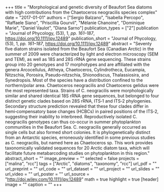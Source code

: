 +++
title = "Morphological and genetic diversity of Beaufort Sea diatoms with high contributions from the Chaetoceros neogracilis species complex"
date = "2017-01-01"
authors = ["Sergio Balzano", "Isabella Percopo", "Raffaele Siano", "Priscillia Gourvil", "Mélanie Chanoine", "Dominique Marie", "Daniel Vaulot", "Diana Sarno"]
publication_types = ["2"]
publication = "Journal of Phycology, (53), 1, _pp. 161–187_, https://doi.org/10.1111/jpy.12489"
publication_short = "Journal of Phycology, (53), 1, _pp. 161–187_, https://doi.org/10.1111/jpy.12489"
abstract = "Seventy five diatom strains isolated from the Beaufort Sea (Canadian Arctic) in the summer of 2009 were characterized by light and electron microscopy (SEM and TEM), as well as 18S and 28S rRNA gene sequencing. These strains group into 20 genotypes and 17 morphotypes and are affiliated with the genera Arcocellulus, Attheya, Chaetoceros, Cylindrotheca, Eucampia, Nitzschia, Porosira, Pseudo‐nitzschia, Shionodiscus, Thalassiosira, and Synedropsis. Most of the species have a distribution confined to the northern/polar area. Chaetoceros neogracilis and Chaetoceros gelidus were the most represented taxa. Strains of C. neogracilis were morphologically similar and shared identical 18S rRNA gene sequences, but belonged to four distinct genetic clades based on 28S rRNA, ITS‐1 and ITS‐2 phylogenies. Secondary structure prediction revealed that these four clades differ in hemi‐compensatory base changes (HCBCs) in paired positions of the ITS‐2, suggesting their inability to interbreed. Reproductively isolated C. neogracilis genotypes can thus co-occur in summer phytoplankton communities in the Beaufort Sea. C. neogracilis generally occurred as single cells but also formed short colonies. It is phylogenetically distinct from an Antarctic species, erroneously identified in some previous studies as C. neogracilis, but named here as Chaetoceros sp. This work provides taxonomically validated sequences for 20 Arctic diatom taxa, which will facilitate future metabarcoding studies on phytoplankton in this region."
abstract_short = ""
image_preview = ""
selected = false
projects = ["malina", "rcc"]
tags = ["Arctic", "diatoms", "taxonomy", "rcc"]
url_pdf = ""
url_preprint = ""
url_code = ""
url_dataset = ""
url_project = ""
url_slides = ""
url_video = ""
url_poster = ""
url_source = "http://doi.wiley.com/10.1111/jpy.12489"
math = true
highlight = true
[header]
image = ""
caption = ""
+++
